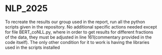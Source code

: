 # NLP_2025
To recreate the results our group used in the report, run all the python scripts given in the repository. No additional specific actions needed except for file BERT_coNLL.py, where in order to get results for different fractions of the data, they must be adjusted in line 161(commentary provided in the code itself). The only other condition for it to work is having the libraries used in the scripts installed
